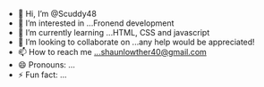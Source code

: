 - 👋 Hi, I’m @Scuddy48
- 👀 I’m interested in ...Fronend development
- 🌱 I’m currently learning ...HTML, CSS and javascript
- 💞️ I’m looking to collaborate on ...any help would be appreciated!
- 📫 How to reach me ...shaunlowther40@gmail.com
- 😄 Pronouns: ...
- ⚡ Fun fact: ...

<!---
Scuddy48/Scuddy48 is a ✨ special ✨ repository because its `README.md` (this file) appears on your GitHub profile.
You can click the Preview link to take a look at your changes.
--->
